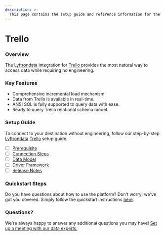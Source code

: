 ```yaml
---
description: >-
  This page contains the setup guide and reference information for the Trello source connector.
---
```


# Trello

### Overview

The [Lyftrondata](https://www.lyftrondata.com/) integration for [Trello](https://www.lyftrondata.com/integration/trello/)[ ](https://www.lyftrondata.com/integration/trello/)provides the most natural way to access data while requiring no engineering.

### Key Features

* Comprehensive incremental load mechanism.
* Data from Trello is available in real-time.&#x20;
* ANSI SQL is fully supported to query data with ease.
* Ready to query Trello relational schema model.

### Setup Guide

To connect to your destination without engineering, follow our step-by-step [Lyftrondata](https://www.lyftrondata.com/)  [Trello](https://www.lyftrondata.com/integration/trello/) setup guide.

* [ ] [Prerequisite](../../business-analytics/trello/prerequisite.md)
* [ ] [Connection Steps](../../business-analytics/trello/connection-steps.md)
* [ ] [Data Model](../../business-analytics/trello/data-model/)
* [ ] [Driver Framework](../../business-analytics/trello/driver-framework/)
* [ ] [Release Notes](../../business-analytics/trello/release-notes.md)

### Quickstart Steps

Do you have questions about how to use the platform? Don't worry; we've got you covered. Simply follow the quickstart instructions [here](../../../quickstart-steps.md).

### Questions? <a href="#questions" id="questions"></a>

We're always happy to answer any additional questions you may have! [Set up a meeting with our data experts.](https://www.lyftrondata.com/book-a-meeting/)


